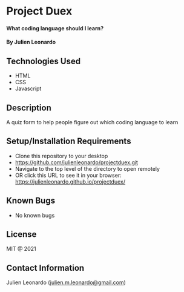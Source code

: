 # Project Duex

#### What coding language should I learn?

#### By Julien Leonardo

## Technologies Used

* HTML
* CSS
* Javascript
 

## Description

A quiz form to help people figure out which coding language to learn

## Setup/Installation Requirements

* Clone this repository to your desktop
* https://github.com/julienleonardo/projectduex.git
* Navigate to the top level of the directory to open remotely 
* OR click this URL to see it in your browser: https://julienleonardo.github.io/projectduex/

## Known Bugs

* No known bugs

## License

MIT @ 2021

## Contact Information

Julien Leonardo (julien.m.leonardo@gmail.com)
